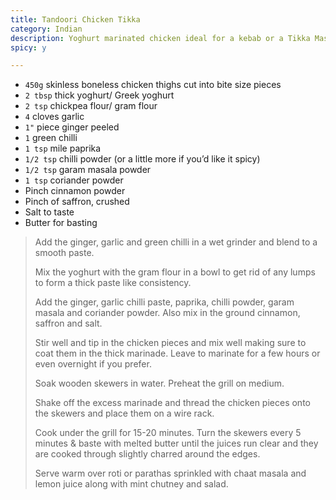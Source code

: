 ```yaml
---
title: Tandoori Chicken Tikka 
category: Indian
description: Yoghurt marinated chicken ideal for a kebab or a Tikka Masala
spicy: y

--- 
```


* `450g` skinless boneless chicken thighs cut into bite size pieces
* `2 tbsp` thick yoghurt/ Greek yoghurt
* `2 tsp` chickpea flour/ gram flour
* `4` cloves garlic
* `1"` piece ginger peeled
* `1` green chilli
* `1 tsp` mile paprika
* `1/2 tsp` chilli powder (or a little more if you’d like it spicy)
* `1/2 tsp` garam masala powder
* `1 tsp` coriander powder
* Pinch cinnamon powder
* Pinch of saffron, crushed
* Salt to taste
* Butter for basting

 
> Add the ginger, garlic and green chilli in a wet grinder and blend to a smooth paste.
>
> Mix the yoghurt with the gram flour in a bowl to get rid of any lumps to form a thick paste like consistency.
>
> Add the ginger, garlic chilli paste, paprika, chilli powder, garam masala and coriander powder. Also mix in the ground cinnamon, saffron and salt.
>
> Stir well and tip in the chicken pieces and mix well making sure to coat them in the thick marinade. Leave to marinate for a few hours or even overnight if you prefer.
>
> Soak wooden skewers in water. Preheat the grill on medium.
>
> Shake off the excess marinade and thread the chicken pieces onto the skewers and place them on a wire rack.
>
> Cook under the grill for 15-20 minutes. Turn the skewers every 5 minutes & baste with melted butter until the juices run clear and they are cooked through slightly charred around the edges.
>
> Serve warm over roti or parathas sprinkled with chaat masala and lemon juice along with mint chutney and salad.

